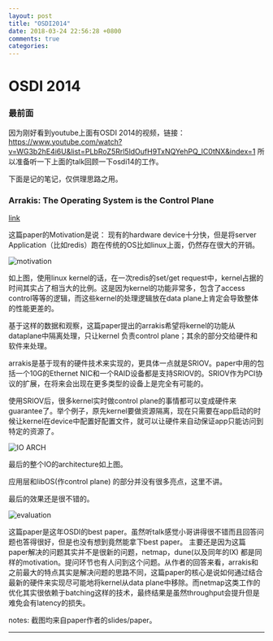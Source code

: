 ```yaml
---
layout: post
title: "OSDI2014"
date: 2018-03-24 22:56:28 +0800
comments: true
categories: 
---
```


# OSDI 2014

### 最前面
因为刚好看到youtube上面有OSDI 2014的视频，链接：
https://www.youtube.com/watch?v=WG3b2hE4i6U&list=PLbRoZ5Rrl5ldOufH9TxNQYehPQ_lC0tNX&index=1
所以准备听一下上面的talk回顾一下osdi14的工作。

下面是记的笔记，仅供理思路之用。

### Arrakis: The Operating System is the Control Plane
[link](https://www.usenix.org/node/186141) 

这篇paper的Motivation是说： 现有的hardware device十分快，但是将server Application（比如redis）跑在传统的OS比如linux上面，仍然存在很大的开销。

![motivation](http://dongd.info/images/paper_read/osdi14/arrakis_motivation.png  "motivation")

如上图，使用linux kernel的话，在一次redis的set/get request中，kernel占据的时间其实占了相当大的比例。这是因为kernel的功能非常多，包含了access control等等的逻辑，而这些kernel的处理逻辑放在data plane上肯定会导致整体的性能更差的。

基于这样的数据和观察，这篇paper提出的arrakis希望将kernel的功能从dataplane中隔离处理，只让kernel 负责control plane；其余的部分交给硬件和软件来处理。

arrakis是基于现有的硬件技术来实现的，更具体一点就是SRIOV。paper中用的包括一个10G的Ethernet NIC和一个RAID设备都是支持SRIOV的。SRIOV作为PCI协议的扩展，在将来会出现在更多类型的设备上是完全有可能的。

使用SRIOV后，很多kernel实时做control plane的事情都可以变成硬件来guarantee了。举个例子，原先kernel要做资源隔离，现在只需要在app启动的时候让kernel在device中配置好配置文件，就可以让硬件来自动保证app只能访问到特定的资源了。


![IO ARCH](http://dongd.info/images/paper_read/osdi14/arrakis_io_arch.png  "motivation")

 最后的整个IO的architecture如上图。

应用层和libOS(作control plane) 的部分并没有很多亮点，这里不讲。

最后的效果还是很不错的。

![evaluation](http://dongd.info/images/paper_read/osdi14/arrakis_evaluation.png  "evaluation")

这篇paper是这年OSDI的best paper。虽然听talk感觉小哥讲得很不错而且回答问题也答得很好，但是也没有想到竟然能拿下best paper。
主要还是因为这篇paper解决的问题其实并不是很新的问题，netmap，dune(以及同年的IX) 都是同样的motivation。提问环节也有人问到这个问题。从作者的回答来看，arrakis和之前最大的特点其实是解决问题的思路不同，这篇paper的核心是说如何通过结合最新的硬件来实现尽可能地将kernel从data plane中移除。而netmap这类工作的优化其实很依赖于batching这样的技术，最终结果是虽然throughput会提升但是难免会有latency的损失。


notes: 截图均来自paper作者的slides/paper。

---
